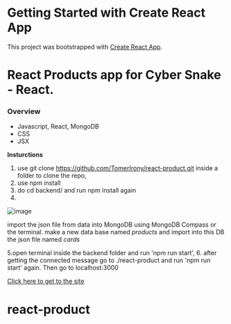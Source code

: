 # Getting Started with Create React App

This project was bootstrapped with [Create React App](https://github.com/facebook/create-react-app).

# React Products app for Cyber Snake - React.

### Overview

- Javascript, React, MongoDB
- CSS
- JSX

**Insturctions**
1. use git clone https://github.com/TomerIrony/react-product.git inside a folder to clone the repo,
2. use npm install 
3. do cd backend/ and run npm install again
4. 

![image](https://user-images.githubusercontent.com/87696247/144587480-3ec455db-cd24-4889-9d4f-d849e980b5b8.png)



import the json file from data into MongoDB using MongoDB Compass or the terminal.
make a new data base named _products_ and import into this DB the json file named *cards*

5.open terminal inside the backend folder and run 'npm run start',
6. after getting the connected message go to ./react-product and run 'npm run start' again.
Then go to localhost:3000

[Click here to get to the site](https://localhost:3000/)

# react-product


